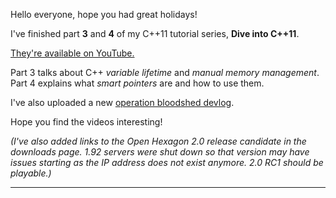 Hello everyone, hope you had great holidays!

I've finished part **3** and **4** of my C++11 tutorial series, **Dive into C++11**.

[They're available on YouTube.](http://www.youtube.com/playlist?list=PLTEcWGdSiQenl4YRPvSqW7UPC6SiGNN7e)

Part 3 talks about C++ *variable lifetime* and *manual memory management*. Part 4 explains what *smart pointers* are and how to use them.

I've also uploaded a new [operation bloodshed devlog](http://www.youtube.com/watch?v=zO86YBYIgqY).

Hope you find the videos interesting! 

*(I've also added links to the Open Hexagon 2.0 release candidate in the downloads page. 1.92 servers were shut down so that version may have issues starting as the IP address does not exist anymore. 2.0 RC1 should be playable.)*

---
